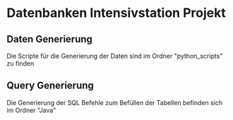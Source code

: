 # Datenbanken Intensivstation Projekt

## Daten Generierung
Die Scripte für die Generierung der Daten sind im Ordner "python_scripts" zu finden

## Query Generierung
Die Generierung der SQL Befehle zum Befüllen der Tabellen befinden sich im Ordner "Java"

